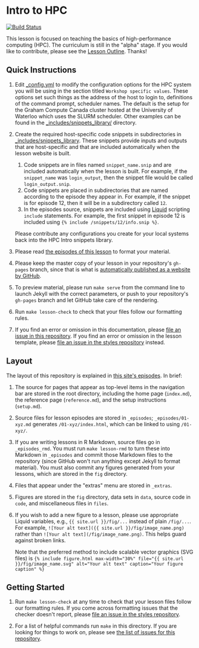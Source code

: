 # Intro to HPC

[![Build Status](https://travis-ci.org/hpc-carpentry/hpc-intro.svg?branch=gh-pages)][travis-link]

This lesson is focused on teaching the basics of high-performance computing (HPC). The curriculum
is still in the "alpha" stage. If you would like to contribute, please see the [Lesson
Outline][lesson-outline]. Thanks!

## Quick Instructions

1. Edit [_config.yml](_config.yml) to modify the configuration options for the HPC system you
   will be using in the section titled `Workshop specific values`. These options set such things
   as the address of the host to login to, definitions of the command prompt, scheduler names.
   The default is the setup for the Graham Compute Canada cluster hosted at the University
   of Waterloo which uses the SLURM scheduler. Other examples can be found in the
   [_includes/snippets_library/](_includes/snippets_library/) directory.

2. Create the required host-specific code snippets in subdirectories in
   [_includes/snippets_library](_includes/snippets_library). These snippets provide inputs and
   outputs that are host-specific and that are included automatically when the lesson website is
   built.
   1. Code snippets are in files named `snippet_name.snip` and are included automatically
      when the lesson is built. For example, if the `snippet_name` was `login_output`,
      then the snippet file would be called `login_output.snip`.
   2. Code snippets are placed in subdirectories that are named according to the episode they
      appear in. For example, if the snippet is for episode 12, then it will be in a 
      subdirectory called `12`.
   3. In the episodes source, snippets are included using
      [Liquid](https://shopify.github.io/liquid/) scripting `include` statements. For example, the
      first snippet in episode 12 is included using `{% include /snippets/12/info.snip %}`.

   Please contribute any configurations you create for your local systems back into the HPC Intro
   snippets library.

3. Please read [the episodes of this lesson][rendered] to format your material.

4. Please keep the master copy of your lesson in your repository's `gh-pages` branch, since that is
   what is [automatically published as a website by GitHub][github-pages].

5. To preview material, please run `make serve` from the command line to launch Jekyll with the
   correct parameters, or push to your repository's `gh-pages` branch and let GitHub take care of
   the rendering.

6. Run `make lesson-check` to check that your files follow our formatting rules.

7. If you find an error or omission in this documentation, please [file an issue in this
   repository][example-issues]. If you find an error or omission in the lesson template, please
   [file an issue in the styles repository][styles-issues] instead.

## Layout

The layout of this repository is explained in [this site's episodes][rendered]. In brief:

1. The source for pages that appear as top-level items in the navigation bar are stored in the root
   directory, including the home page (`index.md`), the reference page (`reference.md`), and the
   setup instructions (`setup.md`).

2. Source files for lesson episodes are stored in `_episodes`; `_episodes/01-xyz.md` generates
   `/01-xyz/index.html`, which can be linked to using `/01-xyz/`.

3. If you are writing lessons in R Markdown, source files go in `_episodes_rmd`. You must run `make
   lesson-rmd` to turn these into Markdown in `_episodes` and commit those Markdown files to the
   repository (since GitHub won't run anything except Jekyll to format material). You must also
   commit any figures generated from your lessons, which are stored in the `fig` directory.

4. Files that appear under the "extras" menu are stored in `_extras`.

5. Figures are stored in the `fig` directory, data sets in `data`, source code in `code`, and
   miscellaneous files in `files`.

6. If you wish to add a new figure to a lesson, please use appropriate Liquid variables, e.g., `{{
   site.url }}/fig/...` instead of plain `/fig/...`. For example, `![Your alt text]({{ site.url
   }}/fig/image_name.png)` rather than `![Your alt text](/fig/image_name.png)`. This helps guard
   against broken links.

   Note that the preferred method to include scalable vector graphics (SVG files) is `{% include
   figure.html max-width="30%" file="{{ site.url }}/fig/image_name.svg" alt="Your alt text"
   caption="Your figure caption" %}`

## Getting Started

1. Run `make lesson-check` at any time to check that your lesson files follow our formatting rules.
   If you come across formatting issues that the checker doesn't report, please [file an issue in
   the styles repository][styles-issues].

2. For a list of helpful commands run `make` in this directory. If you are looking for things to
   work on, please see [the list of issues for this repository][issues].

[collections]: https://jekyllrb.com/docs/collections/
[example-issues]: https://github.com/hpc-carpentry/hpc-intro/issues/
[github-pages]: https://help.github.com/articles/creating-project-pages-manually/
[issues]: https://github.com/hpc-carpentry/hpc-intro/issues
[lesson-outline]: https://hpc-carpentry.github.io/hpc-intro/lesson-outline.html
[rendered]: https://hpc-carpentry.github.io/hpc-intro/
[setup]: https://hpc-carpentry.github.io/hpc-intro/setup.html
[styles-issues]: https://github.com/carpentries/styles/issues/
[travis-link]: https://travis-ci.org/hpc-carpentry/hpc-intro
